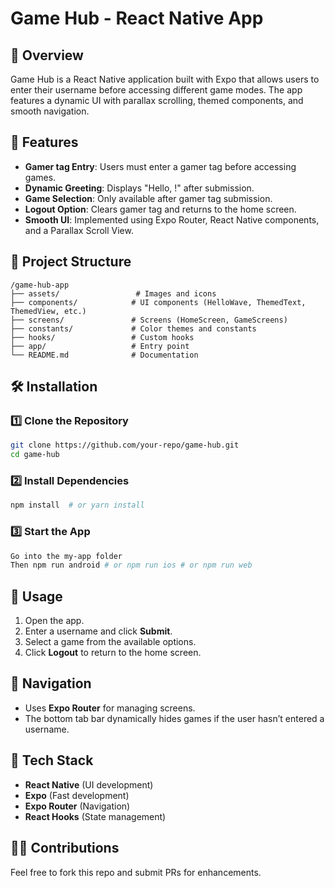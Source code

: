 # Game Hub - React Native App

## 📌 Overview
Game Hub is a React Native application built with Expo that allows users to enter their username before accessing different game modes. The app features a dynamic UI with parallax scrolling, themed components, and smooth navigation.

## 🚀 Features
- **Gamer tag Entry**: Users must enter a gamer tag before accessing games.
- **Dynamic Greeting**: Displays "Hello, <gamer tag>!" after submission.
- **Game Selection**: Only available after gamer tag submission.
- **Logout Option**: Clears gamer tag and returns to the home screen.
- **Smooth UI**: Implemented using Expo Router, React Native components, and a Parallax Scroll View.

## 📂 Project Structure
```
/game-hub-app
├── assets/                 # Images and icons
├── components/            # UI components (HelloWave, ThemedText, ThemedView, etc.)
├── screens/               # Screens (HomeScreen, GameScreens)
├── constants/             # Color themes and constants
├── hooks/                 # Custom hooks
├── app/                   # Entry point
└── README.md              # Documentation
```

## 🛠️ Installation
### 1️⃣ Clone the Repository
```sh
git clone https://github.com/your-repo/game-hub.git
cd game-hub
```
### 2️⃣ Install Dependencies
```sh
npm install  # or yarn install
```
### 3️⃣ Start the App
```sh
Go into the my-app folder
Then npm run android # or npm run ios # or npm run web
```

## 📌 Usage
1. Open the app.
2. Enter a username and click **Submit**.
3. Select a game from the available options.
4. Click **Logout** to return to the home screen.

## 🔄 Navigation
- Uses **Expo Router** for managing screens.
- The bottom tab bar dynamically hides games if the user hasn’t entered a username.

## 📱 Tech Stack
- **React Native** (UI development)
- **Expo** (Fast development)
- **Expo Router** (Navigation)
- **React Hooks** (State management)

## 👨‍💻 Contributions
Feel free to fork this repo and submit PRs for enhancements.


